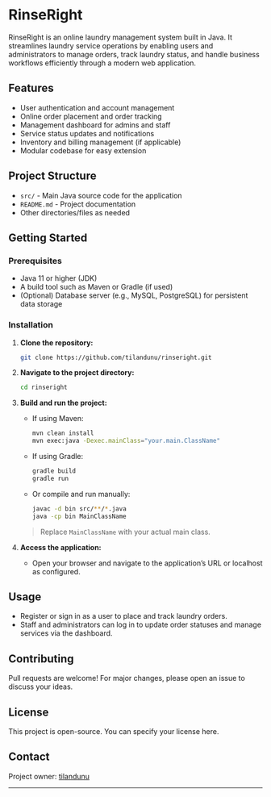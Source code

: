 # RinseRight

RinseRight is an online laundry management system built in Java. It streamlines laundry service operations by enabling users and administrators to manage orders, track laundry status, and handle business workflows efficiently through a modern web application.

## Features

- User authentication and account management
- Online order placement and order tracking
- Management dashboard for admins and staff
- Service status updates and notifications
- Inventory and billing management (if applicable)
- Modular codebase for easy extension

## Project Structure

- `src/` - Main Java source code for the application
- `README.md` - Project documentation
- Other directories/files as needed

## Getting Started

### Prerequisites

- Java 11 or higher (JDK)
- A build tool such as Maven or Gradle (if used)
- (Optional) Database server (e.g., MySQL, PostgreSQL) for persistent data storage

### Installation

1. **Clone the repository:**
   ```bash
   git clone https://github.com/tilandunu/rinseright.git
   ```

2. **Navigate to the project directory:**
   ```bash
   cd rinseright
   ```

3. **Build and run the project:**
   - If using Maven:
     ```bash
     mvn clean install
     mvn exec:java -Dexec.mainClass="your.main.ClassName"
     ```
   - If using Gradle:
     ```bash
     gradle build
     gradle run
     ```
   - Or compile and run manually:
     ```bash
     javac -d bin src/**/*.java
     java -cp bin MainClassName
     ```
   > Replace `MainClassName` with your actual main class.

4. **Access the application:**
   - Open your browser and navigate to the application’s URL or localhost as configured.

## Usage

- Register or sign in as a user to place and track laundry orders.
- Staff and administrators can log in to update order statuses and manage services via the dashboard.

## Contributing

Pull requests are welcome! For major changes, please open an issue to discuss your ideas.

## License

This project is open-source. You can specify your license here.

## Contact

Project owner: [tilandunu](https://github.com/tilandunu)

---

